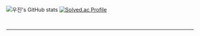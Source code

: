  ![우진's GitHub stats](https://github-readme-stats.vercel.app/api?username=bwj0509&show_icons=true&theme=radical)
  [![Solved.ac Profile](http://mazassumnida.wtf/api/v2/generate_badge?boj=bwj59)](https://solved.ac/bwj59/)
  
  <br>
  <hr>



